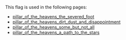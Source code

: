 This flag is used in the following pages:
 - [pillar_of_the_heavens_the_severed_foot](../events/pillar_of_the_heavens_the_severed_foot.md)
 - [pillar_of_the_heavens_dirt_dust_and_disappointment](../events/pillar_of_the_heavens_dirt_dust_and_disappointment.md)
 - [pillar_of_the_heavens_some_but_not_all](../events/pillar_of_the_heavens_some_but_not_all.md)
 - [pillar_of_the_heavens_a_path_to_the_stars](../events/pillar_of_the_heavens_a_path_to_the_stars.md)

